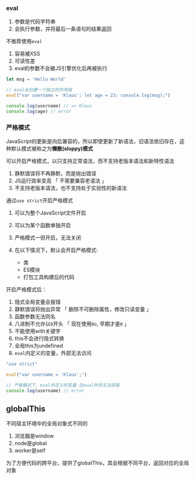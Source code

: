 ### eval

1. 参数是代码字符串
2. 会执行参数，并将最后一条语句的结果返回

不推荐使用`eval`

1. 容易被XSS
2. 可读性差
3. eval的参数不会被JS引擎优化后再被执行



```js
let msg = 'Hello World'

// eval会创建一个独立的作用域
eval("var username = 'Klaus'; let age = 23; console.log(msg);")

console.log(username) // => Klaus
console.log(age) // error
```



### 严格模式

JavaScript的更新是向后兼容的，所以即使更新了新语法，旧语法依旧存在，这种默认模式被称之为**懒散(sloppy)模式**

可以开启严格模式，以只支持正常语法，而不支持老版本语法和新特性语法

1. 静默错误将不再静默，而是抛出错误
2. JS运行效率变高 「 不需要兼容老语法 」
3. 不支持老版本语法，也不支持处于实验性的新语法



通过`use strict`开启严格模式

1. 可以为整个JavaScript文件开启
2. 可以为某个函数单独开启



1. 严格模式一但开启，无法关闭
2. 在以下情况下，默认会开启严格模式:
   + 类
   + ES模块
   + 打包工具构建后的代码



开启严格模式后：

1. 隐式全局变量会报错
2. 静默错误将抛出异常 「 删除不可删除属性，修改只读变量 」
3. 函数参数无法同名
4. 八进制不允许以`0`开头 「 现在使用`0o`, 早期才是`0` 」
5. 不能使用with关键字
6. this不会进行隐式转换
7. 全局this为undefined
8. `eval`内定义的变量，外部无法访问

```js
"use strict"

eval("var username = 'Klaus';")

// 严格模式下，eval中定义的变量 在eval外将无法获取
console.log(username) // error
```



## globalThis

不同宿主环境中的全局对象式不同的

1. 浏览器是window
2. node是global
3. worker是self

为了方便代码的跨平台，提供了globalThis，其会根据不同平台，返回对应的全局对象

